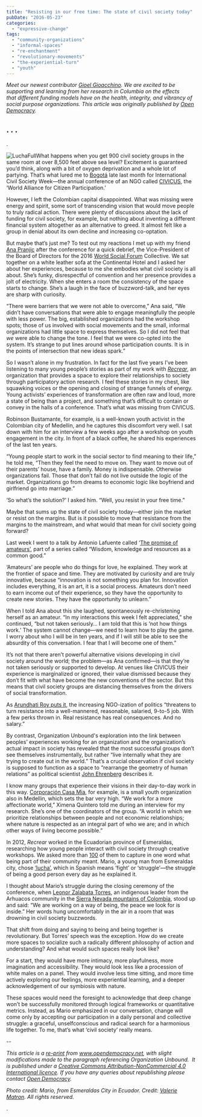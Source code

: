 ```yaml
---
title: "Resisting in our free time: The state of civil society today"
pubDate: "2016-05-23"
categories: 
  - "expressive-change"
tags: 
  - "community-organizations"
  - "informal-spaces"
  - "re-enchantment"
  - "revolutionary-movements"
  - "the-experiential-turn"
  - "youth"
---
```


_Meet our newest contributor [Gioel Gioacchino](https://organizationunbound.org/gioel-gioacchino/). We are excited to be supporting and learning from her research in Columbia on the effects that different funding models have on the health, integrity, and vibrancy of social purpose organizations. _This article was originally published by _[Open Democracy](http://www.opendemocracy.net)_.__ 

## . . .

.

![LuchaFull](https://organizationunbound.org/wp-content/uploads/2016/05/LuchaFull-300x200.png "Mario, from Esmeraldas City in Ecuador. Credit: Valerie Matron. All rights reserved.")What happens when you get 900 civil society groups in the same room at over 8,500 feet above sea level? Excitement is guaranteed you’d think, along with a bit of oxygen deprivation and a whole lot of partying. That’s what lured me to [Bogotá](https://en.wikipedia.org/wiki/Bogot%C3%A1) late last month for International Civil Society Week—the annual conference of an NGO called [CIVICUS](http://www.civicus.org/), the ‘World Alliance for Citizen Participation.’

However, I left the Colombian capital disappointed. What was missing were energy and spirit, some sort of transcending vision that would move people to truly radical action. There were plenty of discussions about the lack of funding for civil society, for example, but nothing about inventing a different financial system altogether as an alternative to greed. It almost felt like a group in denial about its own decline and increasing co-optation.

But maybe that’s just me? To test out my reactions I met up with my friend [Ana Pranjic](https://www.linkedin.com/in/ana-pranjic-40863886) after the conference for a quick debrief, the Vice-President of the Board of Directors for the 2016 [World Social Forum](https://fsm2016.org/) Collective. We sat together on a white leather sofa at the Continental Hotel and I asked her about her experiences, because to me she embodies what civil society is all about. She’s funky, disrespectful of convention and her presence provides a jolt of electricity. When she enters a room the consistency of the space starts to change. She’s a laugh in the face of buzzword-talk, and her eyes are sharp with curiosity.

“There were barriers that we were not able to overcome,” Ana said, “We didn’t have conversations that were able to engage meaningfully the people with less power. The big, established organizations had the workshop spots; those of us involved with social movements and the small, informal organizations had little space to express themselves. So I did not feel that _we_ were able to change the tone. I feel that we were co-opted into the system. It’s strange to put lines around whose participation counts. It is in the points of intersection that new ideas spark.”

So I wasn’t alone in my frustration. In fact for the last five years I’ve been listening to many young people’s stories as part of my work with _[Recrear](http://recrearinternational.org/)_, an organization that provides a space to explore their relationships to society through participatory action research. I feel these stories in my chest, like squawking voices or the opening and closing of strange funnels of energy. Young activists’ experiences of transformation are often raw and loud, more a state of being than a project, and something that’s difficult to contain or convey in the halls of a conference. That’s what was missing from CIVICUS.

Robinson Bustamante, for example, is a well-known youth activist in the Colombian city of Medellin, and he captures this discomfort very well. I sat down with him for an interview a few weeks ago after a workshop on youth engagement in the city. In front of a black coffee, he shared his experiences of the last ten years.

“Young people start to work in the social sector to find meaning to their life,” he told me, “Then they feel the need to move on. They want to move out of their parents’ house, have a family. Money is indispensable. Otherwise organizations fail. Those that don’t fail do not live outside the logic of the market. Organizations go from dreams to economic logic like boyfriend and girlfriend go into marriage.”

‘So what’s the solution?’ I asked him. “Well, you resist in your free time.”

Maybe that sums up the state of civil society today—either join the market or resist on the margins. But is it possible to move that resistance from the margins to the mainstream, and what would that mean for civil society going forward?

Last week I went to a talk by Antonio Lafuente called ‘[The promise of amateurs’](http://www.parqueexplora.org/visitenos/noticias/la-promesa-del-amateur-los-aficionados-y-el-conocimiento-como-bien-comun/), part of a series called “Wisdom, knowledge and resources as a common good.”

‘Amateurs’ are people who do things for love, he explained. They work at the frontier of space and time. They are motivated by curiosity and are truly innovative, because “innovation is not something you plan for. Innovation includes everything, it is an art, it is a social process. Amateurs don’t need to earn income out of their experience, so they have the opportunity to create new stories. They have the opportunity to unlearn.”

When I told Ana about this she laughed, spontaneously re-christening herself as an amateur. “In my interactions this week I felt appreciated,” she continued, “but not taken seriously… I am told that this is ‘not how things work.’ The system cannot change—we need to learn how to play the game. I worry about who I will be in ten years, and if I will still be able to see the absurdity of this conversation. I fear that I will become one of them.”

It’s not that there aren’t powerful alternative visions developing in civil society around the world; the problem—as Ana confirmed—is that they’re not taken seriously or supported to develop. At venues like CIVICUS their experience is marginalized or ignored, their value dismissed because they don’t fit with what have become the new conventions of the sector. But this means that civil society groups are distancing themselves from the drivers of social transformation.

As [Arundhati Roy puts it](http://massalijn.nl/new/the-ngo-ization-of-resistance/), the increasing NGO-ization of politics “threatens to turn resistance into a well-mannered, reasonable, salaried, 9-to-5 job. With a few perks thrown in. Real resistance has real consequences. And no salary.”

By contrast, Organization Unbound's exploration into the link between peoples’ experiences working for an organization and the organization’s actual impact in society has revealed that the most successful groups don’t see themselves instrumentally, but rather “live internally what they are trying to create out in the world.” That’s a crucial observation if civil society is supposed to function as a space to “rearrange the geometry of human relations” as political scientist [John Ehrenberg](https://books.google.com.co/books?hl=es&lr=&id=R-doAgAAQBAJ&oi=fnd&pg=PP1&dq=Civil+Society+Handbook++Ehrenberg&ots=Ua6X7ZMaFo&sig=IFEFLtR9gRdoI3GIHnj_eauORT4#v=onepage&q=Civil%20Society%20Handbook%20%20Ehrenberg&f=false) describes it.

I know many groups that experience their visions in their day-to-day work in this way. [Corporación Casa Mia](https://www.facebook.com/Corp.CasaMia/), for example, is a small youth organization also in Medellin, which sets the bar very high. “We work for a more affectionate world,” Ximena Quintero told me during an interview for my research. She’s one of the coordinators of the group. “A world in which we prioritize relationships between people and not economic relationships; where nature is respected as an integral part of who we are; and in which other ways of living become possible.”

In 2012, _Recrear_ worked in the Ecuadorian province of Esmeraldas, researching how young people interact with civil society through creative workshops. We asked more than [100](https://issuu.com/recrearpress/docs/100voices4) of them to capture in one word what being part of their community meant. Mario, a young man from Esmeraldas city, chose [‘lucha’](https://recrearmagnify.org/2012/01/17/lucha-de-voces/), which in Spanish means ‘fight’ or ‘struggle’—the struggle of being a good person every day as he explained it.

I thought about Mario’s struggle during the closing ceremony of the conference, when [Leonor Zalabata Torres](http://cfcecartagena2011.wix.com/exposicioncolombiana#!leonor-zalabata-torres/c2hp), an indigenous leader from the Arhuacos community in the [Sierra Nevada mountains of Colombia](https://en.wikipedia.org/wiki/Sierra_Nevada_de_Santa_Marta), stood up and said: “We are working on a way of being, the peace we look for is inside.” Her words hung uncomfortably in the air in a room that was drowning in civil society buzzwords.

That shift from doing and saying to being and being together is revolutionary. But Torres’ speech was the exception. How do we create more spaces to socialize such a radically different philosophy of action and understanding? And what would such spaces really look like?

For a start, they would have more intimacy, more playfulness, more imagination and accessibility. They would look less like a procession of white males on a panel. They would involve less time sitting, and more time actively exploring our feelings, more experiential learning, and a deeper acknowledgement of our symbiosis with nature.

These spaces would need the foresight to acknowledge that deep change won’t be successfully monitored through logical frameworks or quantitative metrics. Instead, as Mario emphasized in our conversation, change will come only by accepting our participation in a daily personal and collective struggle: a graceful, unselfconscious and radical search for a harmonious life together. To me, that’s what ‘civil society’ really means.

\--

_This article is a [re-print](https://opendemocracy.net/transformation/gioel-gioacchino/resisting-in-our-free-time-state-of-civil-society-today#) from www.opendemocracy.net, with slight modifications made to the paragraph referencing Organization Unbound.  It is published under a [Creative Commons Attribution-NonCommercial 4.0 International licence](http://creativecommons.org/licenses/by-nc/4.0/). If you have any queries about republishing please contact [Open Democracy](http://www.opendemocracy.net/contact)._ 

_Photo credit: Mario, from Esmeraldas City in Ecuador. Credit: [Valerie Matron](https://recrearmagnify.org/2012/01/17/lucha-de-voces/). All rights reserved._

.
